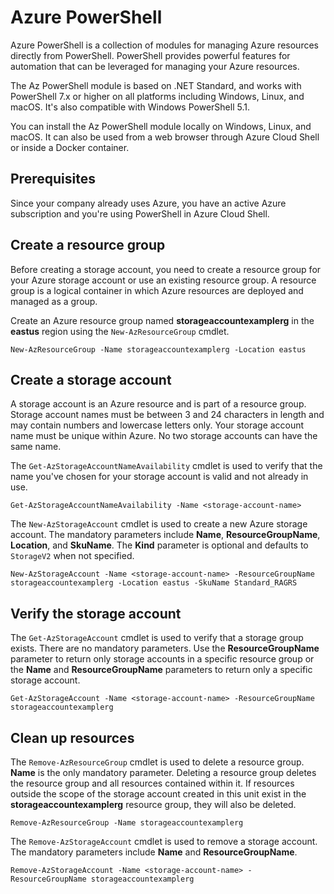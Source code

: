 # Azure PowerShell

Azure PowerShell is a collection of modules for managing Azure resources directly from PowerShell.
PowerShell provides powerful features for automation that can be leveraged for managing your Azure
resources.

The Az PowerShell module is based on .NET Standard, and works with PowerShell 7.x or higher on all
platforms including Windows, Linux, and macOS. It's also compatible with Windows PowerShell 5.1.

You can install the Az PowerShell module locally on Windows, Linux, and macOS. It can also be used
from a web browser through Azure Cloud Shell or inside a Docker container.


## Prerequisites

Since your company already uses Azure, you have an active Azure subscription and you're using
PowerShell in Azure Cloud Shell.

## Create a resource group

Before creating a storage account, you need to create a resource group for your Azure storage
account or use an existing resource group. A resource group is a logical container in which Azure
resources are deployed and managed as a group.

Create an Azure resource group named **storageaccountexamplerg** in the **eastus** region using the
`New-AzResourceGroup` cmdlet.

```azurepowershell
New-AzResourceGroup -Name storageaccountexamplerg -Location eastus
```

## Create a storage account

A storage account is an Azure resource and is part of a resource group. Storage account names must
be between 3 and 24 characters in length and may contain numbers and lowercase letters only. Your
storage account name must be unique within Azure. No two storage accounts can have the same name.

The `Get-AzStorageAccountNameAvailability` cmdlet is used to verify that the name you've chosen for
your storage account is valid and not already in use.

```azurepowershell
Get-AzStorageAccountNameAvailability -Name <storage-account-name>
```

The `New-AzStorageAccount` cmdlet is used to create a new Azure storage account. The mandatory
parameters include **Name**, **ResourceGroupName**, **Location**, and **SkuName**. The **Kind**
parameter is optional and defaults to `StorageV2` when not specified.

```azurepowershell
New-AzStorageAccount -Name <storage-account-name> -ResourceGroupName storageaccountexamplerg -Location eastus -SkuName Standard_RAGRS
```

## Verify the storage account

The `Get-AzStorageAccount` cmdlet is used to verify that a storage group exists. There are no
mandatory parameters. Use the **ResourceGroupName** parameter to return only storage accounts in a
specific resource group or the **Name** and **ResourceGroupName** parameters to return only a
specific storage account.

```azurepowershell
Get-AzStorageAccount -Name <storage-account-name> -ResourceGroupName storageaccountexamplerg
```

## Clean up resources

The `Remove-AzResourceGroup` cmdlet is used to delete a resource group. **Name** is the only
mandatory parameter. Deleting a resource group deletes the resource group and all resources
contained within it. If resources outside the scope of the storage account created in this unit
exist in the **storageaccountexamplerg** resource group, they will also be deleted.

```azurepowershell
Remove-AzResourceGroup -Name storageaccountexamplerg
```

The `Remove-AzStorageAccount` cmdlet is used to remove a storage account. The mandatory
parameters include **Name** and **ResourceGroupName**.

```azurepowershell
Remove-AzStorageAccount -Name <storage-account-name> -ResourceGroupName storageaccountexamplerg
```
